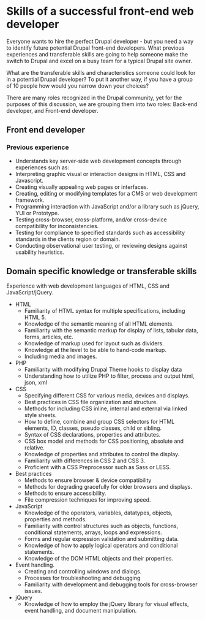# Skills of a successful front-end web developer
Everyone wants to hire the perfect Drupal developer - but you need a way to identify future potential Drupal front-end developers. What previous experiences and transferable skills are going to help someone make the switch to Drupal and excel on a busy team for a typical Drupal site owner.

What are the transferable skills and characteristics someone could look for in a potential Drupal developer? To put it another way, if you have a group of 10 people how would you narrow down your choices?

There are many roles recognized in the Drupal community, yet for the purposes of this discussion, we are grouping them into two roles: Back-end developer, and Front-end developer.

## Front end developer
### Previous experience
* Understands key server-side web development concepts through experiences such as:
* Interpreting graphic visual or interaction designs in HTML, CSS and Javascript.
* Creating visually appealing web pages or interfaces.
* Creating, editing or modifying templates for a CMS or web development framework.
* Programming interaction with JavaScript and/or a library such as jQuery, YUI or Prototype.
* Testing cross-browser, cross-platform, and/or cross-device compatibility for inconsistencies.
* Testing for compliance to specified standards such as accessibility standards in the clients region or domain.
* Conducting observational user testing, or reviewing designs against usability heuristics.

## Domain specific knowledge or transferable skills

Experience with web development languages of HTML, CSS and JavaScript/jQuery.

* HTML
  * Familiarity of HTML syntax for multiple specifications, including HTML 5.
  * Knowledge of the semantic meaning of all HTML elements.
  * Familiarity with the semantic markup for display of lists, tabular data, forms, articles, etc.
  * Knowledge of markup used for layout such as dividers.
  * Knowledge at the level to be able to hand-code markup.
  * Including media and images.
* PHP
  * Familiarity with modifying Drupal Theme hooks to display data
  * Understanding how to utilize PHP to filter, process and output html, json, xml
* CSS
  * Specifying different CSS for various media, devices and displays.
  * Best practices in CSS file organization and structure.
  * Methods for including CSS inline, internal and external via linked style sheets.
  * How to define, combine and group CSS selectors for HTML elements, ID, classes, pseudo classes, child or sibling.
  * Syntax of CSS declarations, properties and attributes.
  * CSS box model and methods for CSS positioning, absolute and relative.
  * Knowledge of properties and attributes to control the display.
  * Familiarity with differences in CSS 2 and CSS 3.
  * Proficient with a CSS Preprocessor such as Sass or LESS.
* Best practices
  * Methods to ensure browser & device compatibility
  * Methods for degrading gracefully for older browsers and displays.
  * Methods to ensure accessibility.
  * File compression techniques for improving speed.
* JavaScript
  * Knowledge of the operators, variables, datatypes, objects, properties and methods.
  * Familiarity with control structures such as objects, functions, conditional statements, arrays, loops and expressions.
  * Forms and regular expression validation and submitting data.
  * Knowledge of how to apply logical operators and conditional statements.
  * Knowledge of the DOM HTML objects and their properties.
* Event handling.
  * Creating and controlling windows and dialogs.
  * Processes for troubleshooting and debugging
  * Familiarity with development and debugging tools for cross-browser issues.
* jQuery
  * Knowledge of how to employ the jQuery library for visual effects, event handling, and document manipulation.

